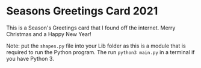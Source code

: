 # Seasons Greetings Card 2021
This is a Season's Greetings card that I found off the internet. Merry Christmas and a Happy New Year!

Note: put the `shapes.py` file into your Lib folder as this is a module that is required to run the Python program. The run `python3 main.py` in a terminal if you have Python 3.
